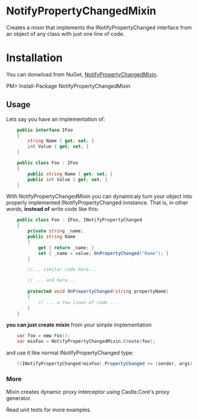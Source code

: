 # NotifyPropertyChangedMixin

Creates a mixin that implements the INotifyPropertyChanged interface from an object of any class with just one line of code.

# Installation

You can donwload from NuGet, [NotifyPropertyChangedMixin](https://www.nuget.org/packages/NotifyPropertyChangedMixin/).

PM> Install-Package NotifyPropertyChangedMixin

## Usage

Lets say you have an implementation of:

```C#
    public interface IFoo 
    {
        string Name { get; set; }
        int Value { get; set; }
    }
```

```C#
    public class Foo : IFoo
    {
        public string Name { get; set; }
        public int Value { get; set; }
    }
```

With NotifyPropertyChangedMixin you can dynamicaly turn your object into properly implemented INotifyPropertyChanged innstance.
That is, in other words, **instead of** write code like this:

```C#
    public class Foo : IFoo, INotifyPropertyChanged
    {
        private string _name;
        public string Name 
        { 
            get { return _name; }  
            set { _name = value; OnPropertyChanged("Name"); }
        }

        //... similar code here...

        // ... and here...
        
        protected void OnPropertyChanged(string propertyName)
        {
            // ... a few lines of code ...
        }
    }
```

**you can just create mixin** from your simple implementation

```C#
    var foo = new Foo();
    var mixFoo = NotifyPropertyChangedMixin.Create(foo);
```

and use it like normal INotifyPropertyChanged type:

```C#
    ((INotifyPropertyChanged)mixFoo).PropertyChanged += (sender, args) => { ... your handler ...});
```



### More

Mixin creates dynamic proxy interceptor using Castle.Core's proxy generator.
 
Read unit tests for more examples.
